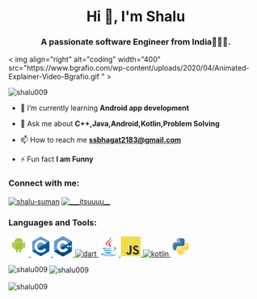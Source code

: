 <h1 align="center">Hi 👋, I'm Shalu</h1>
<h3 align="center">A passionate software Engineer from India👩🏻‍💻.</h3>
< img align="right" alt="coding" width="400" src="https://www.bgrafio.com/wp-content/uploads/2020/04/Animated-Explainer-Video-Bgrafio.gif " >

<p align="left"> <img src="https://komarev.com/ghpvc/?username=shalu009&label=Profile%20views&color=0e75b6&style=flat" alt="shalu009" /> </p>

- 🌱 I’m currently learning **Android app development**

- 💬 Ask me about **C++,Java,Android,Kotlin,Problem Solving**

- 📫 How to reach me **ssbhagat2183@gmail.com**

- ⚡ Fun fact **I am Funny**

<h3 align="left">Connect with me:</h3>
<p align="left">
<a href="https://linkedin.com/in/shalu-suman" target="blank"><img align="center" src="https://raw.githubusercontent.com/rahuldkjain/github-profile-readme-generator/master/src/images/icons/Social/linked-in-alt.svg" alt="shalu-suman" height="30" width="40" /></a>
<a href="https://instagram.com/___itsuuuu__" target="blank"><img align="center" src="https://raw.githubusercontent.com/rahuldkjain/github-profile-readme-generator/master/src/images/icons/Social/instagram.svg" alt="___itsuuuu__" height="30" width="40" /></a>
</p>

<h3 align="left">Languages and Tools:</h3>
<p align="left"> <a href="https://developer.android.com" target="_blank" rel="noreferrer"> <img src="https://raw.githubusercontent.com/devicons/devicon/master/icons/android/android-original-wordmark.svg" alt="android" width="40" height="40"/> </a> <a href="https://www.cprogramming.com/" target="_blank" rel="noreferrer"> <img src="https://raw.githubusercontent.com/devicons/devicon/master/icons/c/c-original.svg" alt="c" width="40" height="40"/> </a> <a href="https://www.w3schools.com/cpp/" target="_blank" rel="noreferrer"> <img src="https://raw.githubusercontent.com/devicons/devicon/master/icons/cplusplus/cplusplus-original.svg" alt="cplusplus" width="40" height="40"/> </a> <a href="https://dart.dev" target="_blank" rel="noreferrer"> <img src="https://www.vectorlogo.zone/logos/dartlang/dartlang-icon.svg" alt="dart" width="40" height="40"/> </a> <a href="https://www.java.com" target="_blank" rel="noreferrer"> <img src="https://raw.githubusercontent.com/devicons/devicon/master/icons/java/java-original.svg" alt="java" width="40" height="40"/> </a> <a href="https://developer.mozilla.org/en-US/docs/Web/JavaScript" target="_blank" rel="noreferrer"> <img src="https://raw.githubusercontent.com/devicons/devicon/master/icons/javascript/javascript-original.svg" alt="javascript" width="40" height="40"/> </a> <a href="https://kotlinlang.org" target="_blank" rel="noreferrer"> <img src="https://www.vectorlogo.zone/logos/kotlinlang/kotlinlang-icon.svg" alt="kotlin" width="40" height="40"/> </a> <a href="https://www.python.org" target="_blank" rel="noreferrer"> <img src="https://raw.githubusercontent.com/devicons/devicon/master/icons/python/python-original.svg" alt="python" width="40" height="40"/> </a> </p>

<p><img align="left" src="https://github-readme-stats.vercel.app/api/top-langs?username=shalu009&show_icons=true&locale=en&layout=compact" alt="shalu009" /></p>

<p>&nbsp;<img align="center" src="https://github-readme-stats.vercel.app/api?username=shalu009&show_icons=true&locale=en" alt="shalu009" /></p>

<p><img align="center" src="https://github-readme-streak-stats.herokuapp.com/?user=shalu009&" alt="shalu009" /></p>
